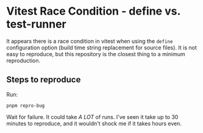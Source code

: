 # Vitest Race Condition - define vs. test-runner
It appears there is a race condition in vitest when using the `define` configuration option (build time string replacement for source files). It is not easy to reproduce, but this repository is the closest thing to a minimum reproduction.

## Steps to reproduce
Run:
```
pnpm repro-bug
```

Wait for failure. It could take *A LOT* of runs. I've seen it take up to 30 minutes to reproduce, and it wouldn't shock me if it takes hours even.
